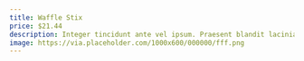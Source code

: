 ```yaml
---
title: Waffle Stix
price: $21.44
description: Integer tincidunt ante vel ipsum. Praesent blandit lacinia erat. Vestibulum sed magna at nunc commodo placerat.
image: https://via.placeholder.com/1000x600/000000/fff.png
---
```

